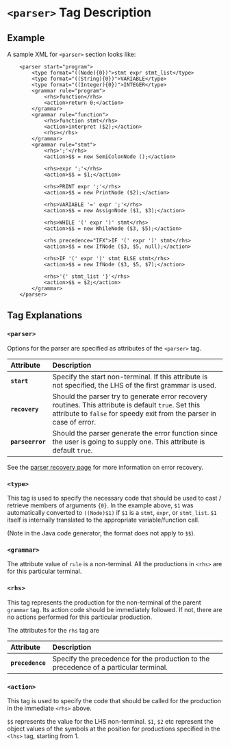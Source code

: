 # `<parser>` Tag Description #

## Example ##
A sample XML for `<parser>` section looks like:

```
	<parser start="program">
		<type format="((Node){0})">stmt expr stmt_list</type>
		<type format="((String){0})">VARIABLE</type>
		<type format="((Integer){0})">INTEGER</type>
		<grammar rule="program">
			<rhs>function</rhs>
			<action>return 0;</action>
		</grammar>
		<grammar rule="function">
			<rhs>function stmt</rhs>
			<action>interpret ($2);</action>
			<rhs></rhs>
		</grammar>
		<grammar rule="stmt">
			<rhs>';'</rhs>
			<action>$$ = new SemiColonNode ();</action>

			<rhs>expr ';'</rhs>
			<action>$$ = $1;</action>

			<rhs>PRINT expr ';'</rhs>
			<action>$$ = new PrintNode ($2);</action>

			<rhs>VARIABLE '=' expr ';'</rhs>
			<action>$$ = new AssignNode ($1, $3);</action>

			<rhs>WHILE '(' expr ')' stmt</rhs>
			<action>$$ = new WhileNode ($3, $5);</action>

			<rhs precedence="IFX">IF '(' expr ')' stmt</rhs>
			<action>$$ = new IfNode ($3, $5, null);</action>

			<rhs>IF '(' expr ')' stmt ELSE stmt</rhs>
			<action>$$ = new IfNode ($3, $5, $7);</action>

			<rhs>'{' stmt_list '}'</rhs>
			<action>$$ = $2;</action>
		</grammar>
	</parser>
```

## Tag Explanations ##


### `<parser>` ###

Options for the parser are specified as attributes of the `<parser>` tag.

| **Attribute** | **Description** |
|:--------------|:----------------|
| **`start`**   | Specify the start non-terminal.  If this attribute is not specified, the LHS of the first grammar is used. |
| **`recovery`** | Should the parser try to generate error recovery routines.  This attribute is default `true`.  Set this attribute to `false` for speedy exit from the parser in case of error. |
| **`parseerror`** | Should the parser generate the error function since the user is going to supply one.  This attribute is default `true`. |

See the [parser recovery page](ParserErrorRecovery.md) for more information on error recovery.

### `<type>` ###

This tag is used to specify the necessary code that should be used to cast / retrieve members of arguments ` {0} `.  In the example above, `$1` was automatically converted to `((Node)$1)` if `$1` is a `stmt`, `expr`, or `stmt_list`.  `$1` itself is internally translated to the appropriate variable/function call.

(Note in the Java code generator, the format does not apply to `$$`).

### `<grammar>` ###

The attribute value of `rule` is a non-terminal.  All the productions in `<rhs>` are for this particular terminal.

### `<rhs>` ###

This tag represents the production for the non-terminal of the parent `grammar` tag.  Its action code should be immediately followed.  If not, there are no actions performed for this particular production.

The attributes for the `rhs` tag are

| **Attribute** | **Description** |
|:--------------|:----------------|
| **`precedence`** | Specify the precedence for the production to the precedence of a particular terminal. |

### `<action>` ###

This tag is used to specify the code that should be called for the production in the immediate `<rhs>` above.

`$$` represents the value for the LHS non-terminal.  `$1`, `$2` etc represent the object values of the symbols at the position for productions specified in the `<lhs>` tag, starting from 1.